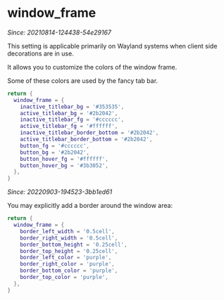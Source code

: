 # window_frame

*Since: 20210814-124438-54e29167*

This setting is applicable primarily on Wayland systems when client side
decorations are in use.

It allows you to customize the colors of the window frame.

Some of these colors are used by the fancy tab bar.

```lua
return {
  window_frame = {
    inactive_titlebar_bg = '#353535',
    active_titlebar_bg = '#2b2042',
    inactive_titlebar_fg = '#cccccc',
    active_titlebar_fg = '#ffffff',
    inactive_titlebar_border_bottom = '#2b2042',
    active_titlebar_border_bottom = '#2b2042',
    button_fg = '#cccccc',
    button_bg = '#2b2042',
    button_hover_fg = '#ffffff',
    button_hover_bg = '#3b3052',
  },
}
```

*Since: 20220903-194523-3bb1ed61*

You may explicitly add a border around the window area:

```lua
return {
  window_frame = {
    border_left_width = '0.5cell',
    border_right_width = '0.5cell',
    border_bottom_height = '0.25cell',
    border_top_height = '0.25cell',
    border_left_color = 'purple',
    border_right_color = 'purple',
    border_bottom_color = 'purple',
    border_top_color = 'purple',
  },
}
```
